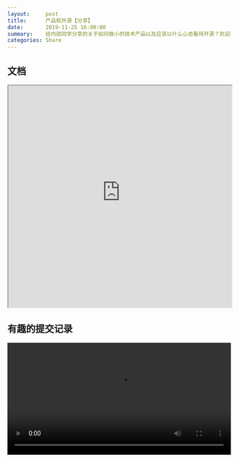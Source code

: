 ```yaml
---
layout:     post
title:      产品和开源【分享】
date:       2019-11-25 16:00:00
summary:    给内部同学分享的关于如何做小的技术产品以及应该以什么心态看待开源？欢迎看不懂的同学留言讨论！
categories: Share
---
```


## 文档

<iframe src="https://qpluspicture.oss-cn-beijing.aliyuncs.com/ts-upload/oN9nbH.pdf" width="100%" height="500px"></iframe>


## 有趣的提交记录

<video width="100%" controls>
  <source src="https://qpluspicture.oss-cn-beijing.aliyuncs.com/tfUCLw/code-commit.mp4" type="video/mp4">
</video>